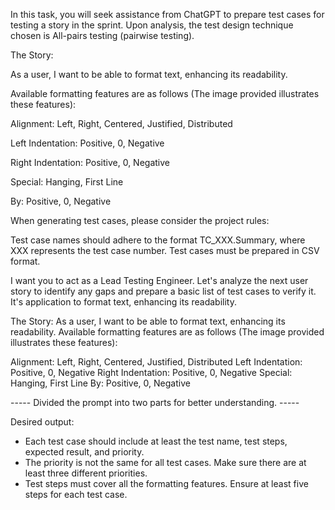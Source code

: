In this task, you will seek assistance from ChatGPT to prepare test cases for testing a story in the sprint. Upon analysis, the test design technique chosen is All-pairs testing (pairwise testing).

The Story:

As a user, I want to be able to format text, enhancing its readability.

Available formatting features are as follows (The image provided illustrates these features):

Alignment: Left, Right, Centered, Justified, Distributed

Left Indentation: Positive, 0, Negative

Right Indentation: Positive, 0, Negative

Special: Hanging, First Line

By: Positive, 0, Negative



When generating test cases, please consider the project rules:

Test case names should adhere to the format TC_XXX.Summary, where XXX represents the test case number.
Test cases must be prepared in CSV format.





I want you to act as a Lead Testing Engineer.
Let's analyze the next user story to identify any gaps and prepare a basic list of test cases to verify it. It's application to format text, enhancing its readability.


The Story:
As a user, I want to be able to format text, enhancing its readability.
Available formatting features are as follows (The image provided illustrates these features):

Alignment: Left, Right, Centered, Justified, Distributed
Left Indentation: Positive, 0, Negative
Right Indentation: Positive, 0, Negative
Special: Hanging, First Line
By: Positive, 0, Negative

----- Divided the prompt into two parts for better understanding. -----


Desired output:
* Each test case should include at least the test name, test steps, expected result, and priority.
* The priority is not the same for all test cases. Make sure there are at least three different priorities.
* Test steps must cover all the formatting features. Ensure at least five steps for each test case.